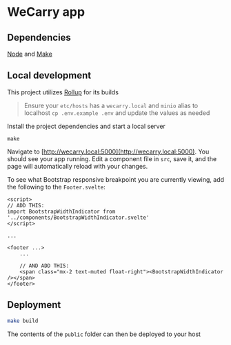 # WeCarry app

## Dependencies
[Node](https://nodejs.org/en/download) and [Make](https://www.gnu.org/software/make)

## Local development
This project utilizes [Rollup](https://rollupjs.org) for its builds

> Ensure your `etc/hosts` has a `wecarry.local` and `minio` alias to localhost
> `cp .env.example .env` and update the values as needed

Install the project dependencies and start a local server
```
make
``` 


Navigate to [http://wecarry.local:5000](http://wecarry.local:5000). You should see your app running. Edit a component file in `src`, save it, and the page will automatically reload with your changes.

To see what Bootstrap responsive breakpoint you are currently viewing, add the following to the `Footer.svelte`:

```
<script>
// ADD THIS:
import BootstrapWidthIndicator from '../components/BootstrapWidthIndicator.svelte'
</script>

...

<footer ...>
    ...

    // AND ADD THIS:
    <span class="mx-2 text-muted float-right"><BootstrapWidthIndicator /></span>
</footer>
```

## Deployment

```bash
make build
```

The contents of the `public` folder can then be deployed to your host
